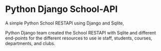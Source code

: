 # Python Django School-API

A simple Python School RESTAPI using Django and Sqlite, 

Python Django team created the School RESTAPI with Sqlite and different end-points for the different resources to use ie staff, students, courses, departments, and clubs.
